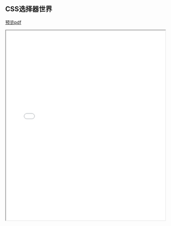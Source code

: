 ## CSS选择器世界
[预览pdf](/CSS选择器世界.pdf)
<iframe src="/CSS选择器世界.pdf" style="width:100%;height:600px" ></iframe>
